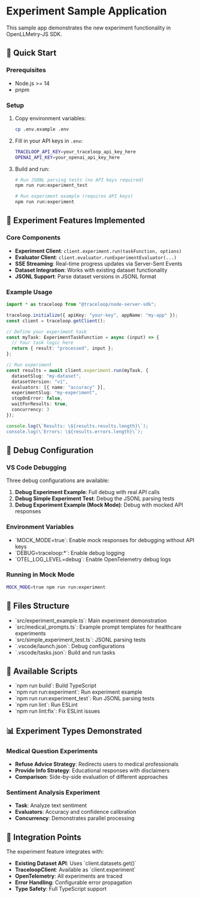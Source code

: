 # Experiment Sample Application

This sample app demonstrates the new experiment functionality in OpenLLMetry-JS SDK.

## 🚀 Quick Start

### Prerequisites
- Node.js >= 14
- pnpm

### Setup
1. Copy environment variables:
   ```bash
   cp .env.example .env
   ```

2. Fill in your API keys in `.env`:
   ```bash
   TRACELOOP_API_KEY=your_traceloop_api_key_here
   OPENAI_API_KEY=your_openai_api_key_here
   ```

3. Build and run:
   ```bash
   # Run JSONL parsing tests (no API keys required)
   npm run run:experiment_test

   # Run experiment example (requires API keys)
   npm run run:experiment
   ```

## 🧪 Experiment Features Implemented

### Core Components
- **Experiment Client**: `client.experiment.run(taskFunction, options)`
- **Evaluator Client**: `client.evaluator.runExperimentEvaluator(...)`
- **SSE Streaming**: Real-time progress updates via Server-Sent Events
- **Dataset Integration**: Works with existing dataset functionality
- **JSONL Support**: Parse dataset versions in JSONL format

### Example Usage
```typescript
import * as traceloop from "@traceloop/node-server-sdk";

traceloop.initialize({ apiKey: "your-key", appName: "my-app" });
const client = traceloop.getClient();

// Define your experiment task
const myTask: ExperimentTaskFunction = async (input) => {
  // Your task logic here
  return { result: "processed", input };
};

// Run experiment
const results = await client.experiment.run(myTask, {
  datasetSlug: "my-dataset",
  datasetVersion: "v1",
  evaluators: [{ name: "accuracy" }],
  experimentSlug: "my-experiment",
  stopOnError: false,
  waitForResults: true,
  concurrency: 3
});

console.log(\`Results: \${results.results.length}\`);
console.log(\`Errors: \${results.errors.length}\`);
```

## 🐛 Debug Configuration

### VS Code Debugging
Three debug configurations are available:

1. **Debug Experiment Example**: Full debug with real API calls
2. **Debug Simple Experiment Test**: Debug the JSONL parsing tests
3. **Debug Experiment Example (Mock Mode)**: Debug with mocked API responses

### Environment Variables
- \`MOCK_MODE=true\`: Enable mock responses for debugging without API keys
- \`DEBUG=traceloop:*\`: Enable debug logging
- \`OTEL_LOG_LEVEL=debug\`: Enable OpenTelemetry debug logs

### Running in Mock Mode
```bash
MOCK_MODE=true npm run run:experiment
```

## 📁 Files Structure

- \`src/experiment_example.ts\`: Main experiment demonstration
- \`src/medical_prompts.ts\`: Example prompt templates for healthcare experiments
- \`src/simple_experiment_test.ts\`: JSONL parsing tests
- \`.vscode/launch.json\`: Debug configurations
- \`.vscode/tasks.json\`: Build and run tasks

## 🔧 Available Scripts

- \`npm run build\`: Build TypeScript
- \`npm run run:experiment\`: Run experiment example
- \`npm run run:experiment_test\`: Run JSONL parsing tests
- \`npm run lint\`: Run ESLint
- \`npm run lint:fix\`: Fix ESLint issues

## 📊 Experiment Types Demonstrated

### Medical Question Experiments
- **Refuse Advice Strategy**: Redirects users to medical professionals
- **Provide Info Strategy**: Educational responses with disclaimers
- **Comparison**: Side-by-side evaluation of different approaches

### Sentiment Analysis Experiment  
- **Task**: Analyze text sentiment
- **Evaluators**: Accuracy and confidence calibration
- **Concurrency**: Demonstrates parallel processing

## 🔗 Integration Points

The experiment feature integrates with:
- **Existing Dataset API**: Uses \`client.datasets.get()\`
- **TraceloopClient**: Available as \`client.experiment\`
- **OpenTelemetry**: All experiments are traced
- **Error Handling**: Configurable error propagation
- **Type Safety**: Full TypeScript support